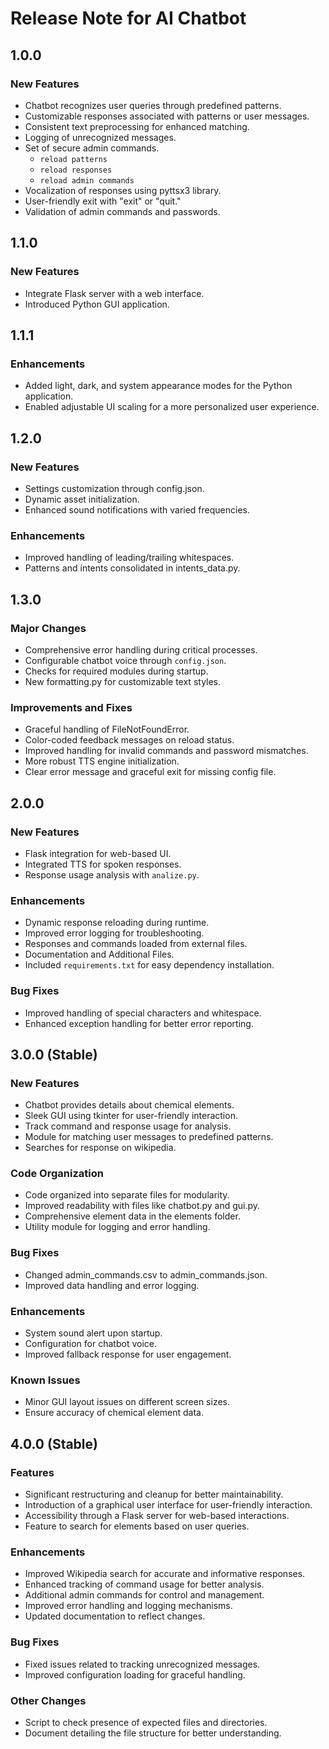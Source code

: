 # Release Note for AI Chatbot

## 1.0.0

### New Features

- Chatbot recognizes user queries through predefined patterns.
- Customizable responses associated with patterns or user messages.
- Consistent text preprocessing for enhanced matching.
- Logging of unrecognized messages.
- Set of secure admin commands.
    - `reload patterns`
    - `reload responses`
    - `reload admin commands`
- Vocalization of responses using pyttsx3 library.
- User-friendly exit with "exit" or "quit."
- Validation of admin commands and passwords.


## 1.1.0

### New Features

- Integrate Flask server with a web interface.
- Introduced Python GUI application.

## 1.1.1

### Enhancements

- Added light, dark, and system appearance modes for the Python application.
- Enabled adjustable UI scaling for a more personalized user experience.


## 1.2.0

### New Features

- Settings customization through config.json.
- Dynamic asset initialization.
- Enhanced sound notifications with varied frequencies.

### Enhancements

- Improved handling of leading/trailing whitespaces.
- Patterns and intents consolidated in intents_data.py.


## 1.3.0

### Major Changes

- Comprehensive error handling during critical processes.
- Configurable chatbot voice through `config.json`.
- Checks for required modules during startup.
- New formatting.py for customizable text styles.

### Improvements and Fixes

- Graceful handling of FileNotFoundError.
- Color-coded feedback messages on reload status.
- Improved handling for invalid commands and password mismatches.
- More robust TTS engine initialization.
- Clear error message and graceful exit for missing config file.


## 2.0.0

### New Features

- Flask integration for web-based UI.
- Integrated TTS for spoken responses.
- Response usage analysis with `analize.py`.

### Enhancements

- Dynamic response reloading during runtime.
- Improved error logging for troubleshooting.
- Responses and commands loaded from external files.
- Documentation and Additional Files.
- Included `requirements.txt` for easy dependency installation.

### Bug Fixes

- Improved handling of special characters and whitespace.
- Enhanced exception handling for better error reporting.


## 3.0.0 (Stable)

### New Features

- Chatbot provides details about chemical elements.
- Sleek GUI using tkinter for user-friendly interaction.
- Track command and response usage for analysis.
- Module for matching user messages to predefined patterns.
- Searches for response on wikipedia.

### Code Organization

- Code organized into separate files for modularity.
- Improved readability with files like chatbot.py and gui.py.
- Comprehensive element data in the elements folder.
- Utility module for logging and error handling.

### Bug Fixes

- Changed admin_commands.csv to admin_commands.json.
- Improved data handling and error logging.

### Enhancements

- System sound alert upon startup.
- Configuration for chatbot voice.
- Improved fallback response for user engagement.

### Known Issues

- Minor GUI layout issues on different screen sizes.
- Ensure accuracy of chemical element data.


## 4.0.0 (Stable)

### Features

- Significant restructuring and cleanup for better maintainability.
- Introduction of a graphical user interface for user-friendly interaction.
- Accessibility through a Flask server for web-based interactions.
- Feature to search for elements based on user queries.

### Enhancements

- Improved Wikipedia search for accurate and informative responses.
- Enhanced tracking of command usage for better analysis.
- Additional admin commands for control and management.
- Improved error handling and logging mechanisms.
- Updated documentation to reflect changes.

### Bug Fixes

- Fixed issues related to tracking unrecognized messages.
- Improved configuration loading for graceful handling.

### Other Changes

- Script to check presence of expected files and directories.
- Document detailing the file structure for better understanding.
